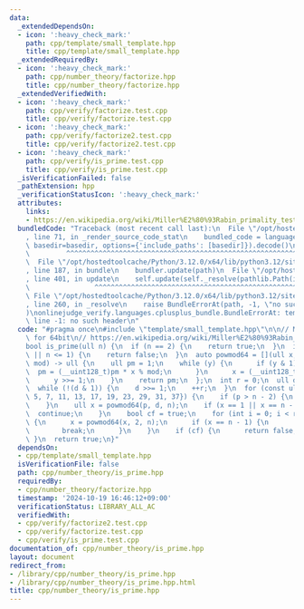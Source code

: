 ```yaml
---
data:
  _extendedDependsOn:
  - icon: ':heavy_check_mark:'
    path: cpp/template/small_template.hpp
    title: cpp/template/small_template.hpp
  _extendedRequiredBy:
  - icon: ':heavy_check_mark:'
    path: cpp/number_theory/factorize.hpp
    title: cpp/number_theory/factorize.hpp
  _extendedVerifiedWith:
  - icon: ':heavy_check_mark:'
    path: cpp/verify/factorize.test.cpp
    title: cpp/verify/factorize.test.cpp
  - icon: ':heavy_check_mark:'
    path: cpp/verify/factorize2.test.cpp
    title: cpp/verify/factorize2.test.cpp
  - icon: ':heavy_check_mark:'
    path: cpp/verify/is_prime.test.cpp
    title: cpp/verify/is_prime.test.cpp
  _isVerificationFailed: false
  _pathExtension: hpp
  _verificationStatusIcon: ':heavy_check_mark:'
  attributes:
    links:
    - https://en.wikipedia.org/wiki/Miller%E2%80%93Rabin_primality_test
  bundledCode: "Traceback (most recent call last):\n  File \"/opt/hostedtoolcache/Python/3.12.0/x64/lib/python3.12/site-packages/onlinejudge_verify/documentation/build.py\"\
    , line 71, in _render_source_code_stat\n    bundled_code = language.bundle(stat.path,\
    \ basedir=basedir, options={'include_paths': [basedir]}).decode()\n          \
    \         ^^^^^^^^^^^^^^^^^^^^^^^^^^^^^^^^^^^^^^^^^^^^^^^^^^^^^^^^^^^^^^^^^^^^^^^^^^^^^^^^^\n\
    \  File \"/opt/hostedtoolcache/Python/3.12.0/x64/lib/python3.12/site-packages/onlinejudge_verify/languages/cplusplus.py\"\
    , line 187, in bundle\n    bundler.update(path)\n  File \"/opt/hostedtoolcache/Python/3.12.0/x64/lib/python3.12/site-packages/onlinejudge_verify/languages/cplusplus_bundle.py\"\
    , line 401, in update\n    self.update(self._resolve(pathlib.Path(included), included_from=path))\n\
    \                ^^^^^^^^^^^^^^^^^^^^^^^^^^^^^^^^^^^^^^^^^^^^^^^^^^^^^^^^^\n \
    \ File \"/opt/hostedtoolcache/Python/3.12.0/x64/lib/python3.12/site-packages/onlinejudge_verify/languages/cplusplus_bundle.py\"\
    , line 260, in _resolve\n    raise BundleErrorAt(path, -1, \"no such header\"\
    )\nonlinejudge_verify.languages.cplusplus_bundle.BundleErrorAt: template/small_template.hpp:\
    \ line -1: no such header\n"
  code: "#pragma once\n#include \"template/small_template.hpp\"\n\n// Miller test\
    \ for 64bit\n// https://en.wikipedia.org/wiki/Miller%E2%80%93Rabin_primality_test\n\
    bool is_prime(ull n) {\n  if (n == 2) {\n    return true;\n  }\n  if (!(n & 1)\
    \ || n <= 1) {\n    return false;\n  }\n  auto powmod64 = [](ull x, ull y, ull\
    \ mod) -> ull {\n    ull pm = 1;\n    while (y) {\n      if (y & 1) {\n      \
    \  pm = (__uint128_t)pm * x % mod;\n      }\n      x = (__uint128_t)x * x % mod;\n\
    \      y >>= 1;\n    }\n    return pm;\n  };\n  int r = 0;\n  ull d = n - 1;\n\
    \  while (!(d & 1)) {\n    d >>= 1;\n    ++r;\n  }\n  for (const ull p : {2, 3,\
    \ 5, 7, 11, 13, 17, 19, 23, 29, 31, 37}) {\n    if (p > n - 2) {\n      break;\n\
    \    }\n    ull x = powmod64(p, d, n);\n    if (x == 1 || x == n - 1) {\n    \
    \  continue;\n    }\n    bool cf = true;\n    for (int i = 0; i < r - 1; ++i)\
    \ {\n      x = powmod64(x, 2, n);\n      if (x == n - 1) {\n        cf = false;\n\
    \        break;\n      }\n    }\n    if (cf) {\n      return false;\n    }\n \
    \ }\n  return true;\n}"
  dependsOn:
  - cpp/template/small_template.hpp
  isVerificationFile: false
  path: cpp/number_theory/is_prime.hpp
  requiredBy:
  - cpp/number_theory/factorize.hpp
  timestamp: '2024-10-19 16:46:12+09:00'
  verificationStatus: LIBRARY_ALL_AC
  verifiedWith:
  - cpp/verify/factorize2.test.cpp
  - cpp/verify/factorize.test.cpp
  - cpp/verify/is_prime.test.cpp
documentation_of: cpp/number_theory/is_prime.hpp
layout: document
redirect_from:
- /library/cpp/number_theory/is_prime.hpp
- /library/cpp/number_theory/is_prime.hpp.html
title: cpp/number_theory/is_prime.hpp
---
```

